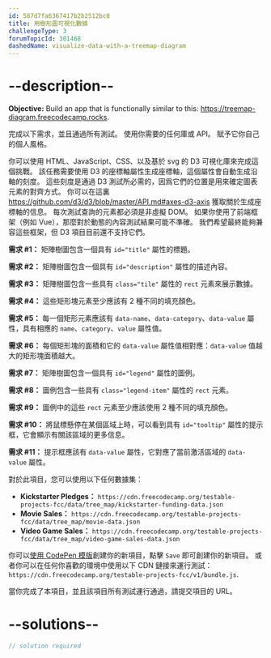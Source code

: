 ```yaml
---
id: 587d7fa6367417b2b2512bc0
title: 用樹形圖可視化數據
challengeType: 3
forumTopicId: 301468
dashedName: visualize-data-with-a-treemap-diagram
---
```


# --description--

**Objective:** Build an app that is functionally similar to this: <a href="https://treemap-diagram.freecodecamp.rocks" target="_blank" rel="noopener noreferrer nofollow">https://treemap-diagram.freecodecamp.rocks</a>.

完成以下需求，並且通過所有測試。 使用你需要的任何庫或 API。 賦予它你自己的個人風格。

你可以使用 HTML、JavaScript、CSS、以及基於 svg 的 D3 可視化庫來完成這個挑戰。 該任務需要使用 D3 的座標軸屬性生成座標軸，這個屬性會自動生成沿軸的刻度。 這些刻度是通過 D3 測試所必需的，因爲它們的位置是用來確定圖表元素的對齊方式。 你可以在這裏 <https://github.com/d3/d3/blob/master/API.md#axes-d3-axis> 獲取關於生成座標軸的信息。 每次測試查詢的元素都必須是非虛擬 DOM。 如果你使用了前端框架（例如 Vue），那麼對於動態的內容測試結果可能不準確。 我們希望最終能夠兼容這些框架，但 D3 項目目前還不支持它們。

**需求 #1：** 矩陣樹圖包含一個具有 `id="title"` 屬性的標題。

**需求 #2：** 矩陣樹圖包含一個具有 `id="description"` 屬性的描述內容。

**需求 #3：** 矩陣樹圖包含一些具有 `class="tile"` 屬性的 `rect` 元素來展示數據。

**需求 #4：** 這些矩形塊元素至少應該有 2 種不同的填充顏色。

**需求 #5：** 每一個矩形元素應該有 `data-name`、`data-category`、`data-value` 屬性，具有相應的 `name`、`category`、`value` 屬性值。

**需求 #6：** 每個矩形塊的面積和它的 `data-value` 屬性值相對應：`data-value` 值越大的矩形塊面積越大。

**需求 #7：** 矩陣樹圖包含一個具有 `id="legend"` 屬性的圖例。

**需求 #8：** 圖例包含一些具有 `class="legend-item"` 屬性的 `rect` 元素。

**需求 #9：** 圖例中的這些 `rect` 元素至少應該使用 2 種不同的填充顏色。

**需求 #10：** 將鼠標懸停在某個區域上時，可以看到具有 `id="tooltip"` 屬性的提示框，它會顯示有關該區域的更多信息。

**需求 #11：** 提示框應該有 `data-value` 屬性，它對應了當前激活區域的 `data-value` 屬性。

對於此項目，您可以使用以下任何數據集：

-   **Kickstarter Pledges：** `https://cdn.freecodecamp.org/testable-projects-fcc/data/tree_map/kickstarter-funding-data.json`
-   **Movie Sales：** `https://cdn.freecodecamp.org/testable-projects-fcc/data/tree_map/movie-data.json`
-   **Video Game Sales：** `https://cdn.freecodecamp.org/testable-projects-fcc/data/tree_map/video-game-sales-data.json`

你可以<a href='https://codepen.io/pen?template=MJjpwO' target="_blank" rel="noopener noreferrer nofollow">使用 CodePen 模版</a>創建你的新項目，點擊 `Save` 即可創建你的新項目。 或者你可以在任何你喜歡的環境中使用以下 CDN 鏈接來運行測試：`https://cdn.freecodecamp.org/testable-projects-fcc/v1/bundle.js`.

當你完成了本項目，並且該項目所有測試運行通過，請提交項目的 URL。

# --solutions--

```js
// solution required
```
